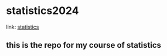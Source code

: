 # statistics2024
link: [statistics](https://fortigate3600.github.io/statistics2024/)
## this is the repo for my course of statistics
